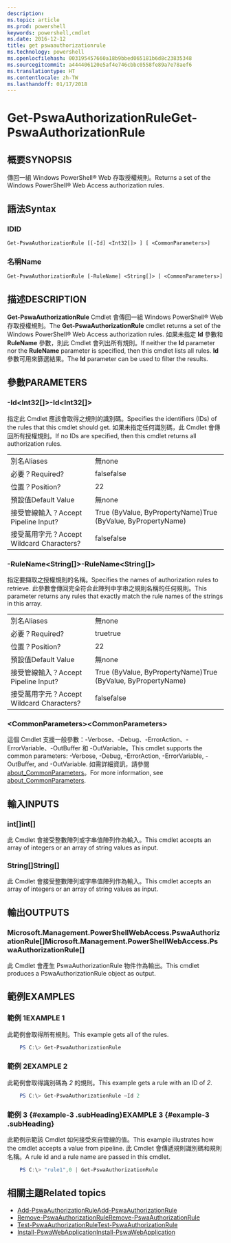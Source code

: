 ```yaml
---
description: 
ms.topic: article
ms.prod: powershell
keywords: powershell,cmdlet
ms.date: 2016-12-12
title: get pswaauthorizationrule
ms.technology: powershell
ms.openlocfilehash: 003195457660a18b9bbed065181b6d8c23835348
ms.sourcegitcommit: a444406120e5af4e746cbbc0558fe89a7e78aef6
ms.translationtype: HT
ms.contentlocale: zh-TW
ms.lasthandoff: 01/17/2018
---
```

# <a name="get-pswaauthorizationrule"></a><span data-ttu-id="04b07-103">Get-PswaAuthorizationRule</span><span class="sxs-lookup"><span data-stu-id="04b07-103">Get-PswaAuthorizationRule</span></span>

## <a name="synopsis"></a><span data-ttu-id="04b07-104">概要</span><span class="sxs-lookup"><span data-stu-id="04b07-104">SYNOPSIS</span></span>

<span data-ttu-id="04b07-105">傳回一組 Windows PowerShell® Web 存取授權規則。</span><span class="sxs-lookup"><span data-stu-id="04b07-105">Returns a set of the Windows PowerShell® Web Access authorization rules.</span></span>

## <a name="syntax"></a><span data-ttu-id="04b07-106">語法</span><span class="sxs-lookup"><span data-stu-id="04b07-106">Syntax</span></span>

### <a name="id"></a><span data-ttu-id="04b07-107">ID</span><span class="sxs-lookup"><span data-stu-id="04b07-107">ID</span></span>
```
Get-PswaAuthorizationRule [[-Id] <Int32[]> ] [ <CommonParameters>]
```

### <a name="name"></a><span data-ttu-id="04b07-108">名稱</span><span class="sxs-lookup"><span data-stu-id="04b07-108">Name</span></span>
```
Get-PswaAuthorizationRule [-RuleName] <String[]> [ <CommonParameters>]
```

## <a name="description"></a><span data-ttu-id="04b07-109">描述</span><span class="sxs-lookup"><span data-stu-id="04b07-109">DESCRIPTION</span></span>

<span data-ttu-id="04b07-110">**Get-PswaAuthorizationRule** Cmdlet 會傳回一組 Windows PowerShell® Web 存取授權規則。</span><span class="sxs-lookup"><span data-stu-id="04b07-110">The **Get-PswaAuthorizationRule** cmdlet returns a set of the Windows PowerShell® Web Access authorization rules.</span></span>
<span data-ttu-id="04b07-111">如果未指定 **Id** 參數和 **RuleName** 參數，則此 Cmdlet 會列出所有規則。</span><span class="sxs-lookup"><span data-stu-id="04b07-111">If neither the **Id** parameter nor the **RuleName** parameter is specified, then this cmdlet lists all rules.</span></span> <span data-ttu-id="04b07-112">**Id** 參數可用來篩選結果。</span><span class="sxs-lookup"><span data-stu-id="04b07-112">The **Id** parameter can be used to filter the results.</span></span>

## <a name="parameters"></a><span data-ttu-id="04b07-113">參數</span><span class="sxs-lookup"><span data-stu-id="04b07-113">PARAMETERS</span></span>

### <a name="-idltint32gt"></a><span data-ttu-id="04b07-114">-Id&lt;Int32\[\]&gt;</span><span class="sxs-lookup"><span data-stu-id="04b07-114">-Id&lt;Int32\[\]&gt;</span></span>

<span data-ttu-id="04b07-115">指定此 Cmdlet 應該會取得之規則的識別碼。</span><span class="sxs-lookup"><span data-stu-id="04b07-115">Specifies the identifiers (IDs) of the rules that this cmdlet should get.</span></span> <span data-ttu-id="04b07-116">如果未指定任何識別碼，此 Cmdlet 會傳回所有授權規則。</span><span class="sxs-lookup"><span data-stu-id="04b07-116">If no IDs are specified, then this cmdlet returns all authorization rules.</span></span>

|||  
|-|-|
| <span data-ttu-id="04b07-117">別名</span><span class="sxs-lookup"><span data-stu-id="04b07-117">Aliases</span></span>                              | <span data-ttu-id="04b07-118">無</span><span class="sxs-lookup"><span data-stu-id="04b07-118">none</span></span>                                 |
| <span data-ttu-id="04b07-119">必要？</span><span class="sxs-lookup"><span data-stu-id="04b07-119">Required?</span></span>                            | <span data-ttu-id="04b07-120">false</span><span class="sxs-lookup"><span data-stu-id="04b07-120">false</span></span>                                |
| <span data-ttu-id="04b07-121">位置？</span><span class="sxs-lookup"><span data-stu-id="04b07-121">Position?</span></span>                            | <span data-ttu-id="04b07-122">2</span><span class="sxs-lookup"><span data-stu-id="04b07-122">2</span></span>                                    |
| <span data-ttu-id="04b07-123">預設值</span><span class="sxs-lookup"><span data-stu-id="04b07-123">Default Value</span></span>                        | <span data-ttu-id="04b07-124">無</span><span class="sxs-lookup"><span data-stu-id="04b07-124">none</span></span>                                 |
| <span data-ttu-id="04b07-125">接受管線輸入？</span><span class="sxs-lookup"><span data-stu-id="04b07-125">Accept Pipeline Input?</span></span>               | <span data-ttu-id="04b07-126">True (ByValue, ByPropertyName)</span><span class="sxs-lookup"><span data-stu-id="04b07-126">True (ByValue, ByPropertyName)</span></span>       |
| <span data-ttu-id="04b07-127">接受萬用字元？</span><span class="sxs-lookup"><span data-stu-id="04b07-127">Accept Wildcard Characters?</span></span>          | <span data-ttu-id="04b07-128">false</span><span class="sxs-lookup"><span data-stu-id="04b07-128">false</span></span>                                |

### <a name="-rulenameltstringgt"></a><span data-ttu-id="04b07-129">-RuleName&lt;String\[\]&gt;</span><span class="sxs-lookup"><span data-stu-id="04b07-129">-RuleName&lt;String\[\]&gt;</span></span>

<span data-ttu-id="04b07-130">指定要擷取之授權規則的名稱。</span><span class="sxs-lookup"><span data-stu-id="04b07-130">Specifies the names of authorization rules to retrieve.</span></span> <span data-ttu-id="04b07-131">此參數會傳回完全符合此陣列中字串之規則名稱的任何規則。</span><span class="sxs-lookup"><span data-stu-id="04b07-131">This parameter returns any rules that exactly match the rule names of the strings in this array.</span></span>

|||  
|-|-|
| <span data-ttu-id="04b07-132">別名</span><span class="sxs-lookup"><span data-stu-id="04b07-132">Aliases</span></span>                              | <span data-ttu-id="04b07-133">無</span><span class="sxs-lookup"><span data-stu-id="04b07-133">none</span></span>                                 |
| <span data-ttu-id="04b07-134">必要？</span><span class="sxs-lookup"><span data-stu-id="04b07-134">Required?</span></span>                            | <span data-ttu-id="04b07-135">true</span><span class="sxs-lookup"><span data-stu-id="04b07-135">true</span></span>                                 |
| <span data-ttu-id="04b07-136">位置？</span><span class="sxs-lookup"><span data-stu-id="04b07-136">Position?</span></span>                            | <span data-ttu-id="04b07-137">2</span><span class="sxs-lookup"><span data-stu-id="04b07-137">2</span></span>                                    |
| <span data-ttu-id="04b07-138">預設值</span><span class="sxs-lookup"><span data-stu-id="04b07-138">Default Value</span></span>                        | <span data-ttu-id="04b07-139">無</span><span class="sxs-lookup"><span data-stu-id="04b07-139">none</span></span>                                 |
| <span data-ttu-id="04b07-140">接受管線輸入？</span><span class="sxs-lookup"><span data-stu-id="04b07-140">Accept Pipeline Input?</span></span>               | <span data-ttu-id="04b07-141">True (ByValue, ByPropertyName)</span><span class="sxs-lookup"><span data-stu-id="04b07-141">True (ByValue, ByPropertyName)</span></span>       |
| <span data-ttu-id="04b07-142">接受萬用字元？</span><span class="sxs-lookup"><span data-stu-id="04b07-142">Accept Wildcard Characters?</span></span>          | <span data-ttu-id="04b07-143">false</span><span class="sxs-lookup"><span data-stu-id="04b07-143">false</span></span>                                |

### <a name="ltcommonparametersgt"></a><span data-ttu-id="04b07-144">&lt;CommonParameters&gt;</span><span class="sxs-lookup"><span data-stu-id="04b07-144">&lt;CommonParameters&gt;</span></span>

<span data-ttu-id="04b07-145">這個 Cmdlet 支援一般參數：-Verbose、-Debug、-ErrorAction、-ErrorVariable、-OutBuffer 和 -OutVariable。</span><span class="sxs-lookup"><span data-stu-id="04b07-145">This cmdlet supports the common parameters: -Verbose, -Debug, -ErrorAction, -ErrorVariable, -OutBuffer, and -OutVariable.</span></span>
<span data-ttu-id="04b07-146">如需詳細資訊，請參閱 [about_CommonParameters](http://go.microsoft.com/fwlink/p/?LinkID=113216)。</span><span class="sxs-lookup"><span data-stu-id="04b07-146">For more information, see [about_CommonParameters](http://go.microsoft.com/fwlink/p/?LinkID=113216).</span></span>

## <a name="inputs"></a><span data-ttu-id="04b07-147">輸入</span><span class="sxs-lookup"><span data-stu-id="04b07-147">INPUTS</span></span>

### <a name="int"></a><span data-ttu-id="04b07-148">int\[\]</span><span class="sxs-lookup"><span data-stu-id="04b07-148">int\[\]</span></span>

<span data-ttu-id="04b07-149">此 Cmdlet 會接受整數陣列或字串值陣列作為輸入。</span><span class="sxs-lookup"><span data-stu-id="04b07-149">This cmdlet accepts an array of integers or an array of string values as input.</span></span>

### <a name="string"></a><span data-ttu-id="04b07-150">String\[\]</span><span class="sxs-lookup"><span data-stu-id="04b07-150">String\[\]</span></span>

<span data-ttu-id="04b07-151">此 Cmdlet 會接受整數陣列或字串值陣列作為輸入。</span><span class="sxs-lookup"><span data-stu-id="04b07-151">This cmdlet accepts an array of integers or an array of string values as input.</span></span>

## <a name="outputs"></a><span data-ttu-id="04b07-152">輸出</span><span class="sxs-lookup"><span data-stu-id="04b07-152">OUTPUTS</span></span>

### <a name="microsoftmanagementpowershellwebaccesspswaauthorizationrule"></a><span data-ttu-id="04b07-153">Microsoft.Management.PowerShellWebAccess.PswaAuthorizationRule\[\]</span><span class="sxs-lookup"><span data-stu-id="04b07-153">Microsoft.Management.PowerShellWebAccess.PswaAuthorizationRule\[\]</span></span>

<span data-ttu-id="04b07-154">此 Cmdlet 會產生 PswaAuthorizationRule 物件作為輸出。</span><span class="sxs-lookup"><span data-stu-id="04b07-154">This cmdlet produces a PswaAuthorizationRule object as output.</span></span>


## <a name="examples"></a><span data-ttu-id="04b07-155">範例</span><span class="sxs-lookup"><span data-stu-id="04b07-155">EXAMPLES</span></span>

### <a name="example-1"></a><span data-ttu-id="04b07-156">範例 1</span><span class="sxs-lookup"><span data-stu-id="04b07-156">EXAMPLE 1</span></span>

<span data-ttu-id="04b07-157">此範例會取得所有規則。</span><span class="sxs-lookup"><span data-stu-id="04b07-157">This example gets all of the rules.</span></span>

```PowerShell
    PS C:\> Get-PswaAuthorizationRule
```

### <a name="example-2"></a><span data-ttu-id="04b07-158">範例 2</span><span class="sxs-lookup"><span data-stu-id="04b07-158">EXAMPLE 2</span></span>

<span data-ttu-id="04b07-159">此範例會取得識別碼為 *2* 的規則。</span><span class="sxs-lookup"><span data-stu-id="04b07-159">This example gets a rule with an ID of *2*.</span></span>

```PowerShell
    PS C:\> Get-PswaAuthorizationRule –Id 2
```

### <a name="example-3-example-3-subheading"></a><span data-ttu-id="04b07-160">範例 3 {#example-3 .subHeading}</span><span class="sxs-lookup"><span data-stu-id="04b07-160">EXAMPLE 3 {#example-3 .subHeading}</span></span>

<span data-ttu-id="04b07-161">此範例示範該 Cmdlet 如何接受來自管線的值。</span><span class="sxs-lookup"><span data-stu-id="04b07-161">This example illustrates how the cmdlet accepts a value from pipeline.</span></span>
<span data-ttu-id="04b07-162">此 Cmdlet 會傳遞規則識別碼和規則名稱。</span><span class="sxs-lookup"><span data-stu-id="04b07-162">A rule id and a rule name are passed in this cmdlet.</span></span>

```PowerShell
    PS C:\> "rule1",0 | Get-PswaAuthorizationRule
```

## <a name="related-topics"></a><span data-ttu-id="04b07-163">相關主題</span><span class="sxs-lookup"><span data-stu-id="04b07-163">Related topics</span></span>

- [<span data-ttu-id="04b07-164">Add-PswaAuthorizationRule</span><span class="sxs-lookup"><span data-stu-id="04b07-164">Add-PswaAuthorizationRule</span></span>](add-pswaauthorizationrule.md)
- [<span data-ttu-id="04b07-165">Remove-PswaAuthorizationRule</span><span class="sxs-lookup"><span data-stu-id="04b07-165">Remove-PswaAuthorizationRule</span></span>](remove-pswaauthorizationrule.md)
- [<span data-ttu-id="04b07-166">Test-PswaAuthorizationRule</span><span class="sxs-lookup"><span data-stu-id="04b07-166">Test-PswaAuthorizationRule</span></span>](test-pswaauthorizationrule.md)
- [<span data-ttu-id="04b07-167">Install-PswaWebApplication</span><span class="sxs-lookup"><span data-stu-id="04b07-167">Install-PswaWebApplication</span></span>](install-pswawebapplication.md)
